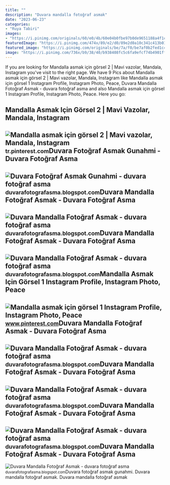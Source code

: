 ```yaml
---
title: ""
description: "Duvara mandalla fotoğraf asmak"
date: "2023-06-23"
categories:
- "Ruya Tabiri"
images:
- "https://i.pinimg.com/originals/60/e0/4b/60e04b0fbe97b0de9651188a4f1cea9e.jpg"
featuredImage: "https://i.pinimg.com/474x/89/e2/d0/89e2d0a10c341c413b014ea17210f19d.jpg"
featured_image: "https://i.pinimg.com/originals/be/7a/f0/be7af0b2fed1c437b475b801efcc061a.jpg"
image: "https://i.pinimg.com/736x/b9/38/40/b938408fc5c6fa9efcf74b4901ffa767.jpg"
---
```


If you are looking for Mandalla asmak için görsel 2 | Mavi vazolar, Mandala, Instagram you've visit to the right page. We have 9 Pics about Mandalla asmak için görsel 2 | Mavi vazolar, Mandala, Instagram like Mandalla asmak için görsel 1 Instagram Profile, Instagram Photo, Peace, Duvara Mandalla Fotoğraf Asmak - duvara fotoğraf asma and also Mandalla asmak için görsel 1 Instagram Profile, Instagram Photo, Peace. Here you go:

Mandalla Asmak Için Görsel 2 | Mavi Vazolar, Mandala, Instagram
---------------------------------------------------------------

 ![Mandalla asmak için görsel 2 | Mavi vazolar, Mandala, Instagram](https://i.pinimg.com/originals/95/b7/d8/95b7d8d7bcadbc4b91560e4621ac81a5.jpg) <small>tr.pinterest.com</small>Duvara Fotoğraf Asmak Gunahmi - Duvara Fotoğraf Asma
----------------------------------------------------

 ![Duvara Fotoğraf Asmak Gunahmi - duvara fotoğraf asma](https://www.islamveihsan.com/wp-content/uploads/2019/04/duvara_resim_asmak_gunah_mi2-702x336.jpg) <small>duvarafotografasma.blogspot.com</small>Duvara Mandalla Fotoğraf Asmak - Duvara Fotoğraf Asma
-----------------------------------------------------

 ![Duvara Mandalla Fotoğraf Asmak - duvara fotoğraf asma](https://i.pinimg.com/474x/89/e2/d0/89e2d0a10c341c413b014ea17210f19d.jpg) <small>duvarafotografasma.blogspot.com</small>Duvara Mandalla Fotoğraf Asmak - Duvara Fotoğraf Asma
-----------------------------------------------------

 ![Duvara Mandalla Fotoğraf Asmak - duvara fotoğraf asma](https://i.pinimg.com/originals/23/16/69/23166934b482f0faf4a98cfe4048bf93.jpg) <small>duvarafotografasma.blogspot.com</small>Mandalla Asmak Için Görsel 1 Instagram Profile, Instagram Photo, Peace
----------------------------------------------------------------------

 ![Mandalla asmak için görsel 1 Instagram Profile, Instagram Photo, Peace](https://i.pinimg.com/originals/11/e6/ab/11e6abd578b5287de11c21c2bcd931d5.jpg) <small>www.pinterest.com</small>Duvara Mandalla Fotoğraf Asmak - Duvara Fotoğraf Asma
-----------------------------------------------------

 ![Duvara Mandalla Fotoğraf Asmak - duvara fotoğraf asma](https://i.pinimg.com/originals/60/e0/4b/60e04b0fbe97b0de9651188a4f1cea9e.jpg) <small>duvarafotografasma.blogspot.com</small>Duvara Mandalla Fotoğraf Asmak - Duvara Fotoğraf Asma
-----------------------------------------------------

 ![Duvara Mandalla Fotoğraf Asmak - duvara fotoğraf asma](https://i.pinimg.com/originals/be/7a/f0/be7af0b2fed1c437b475b801efcc061a.jpg) <small>duvarafotografasma.blogspot.com</small>Duvara Mandalla Fotoğraf Asmak - Duvara Fotoğraf Asma
-----------------------------------------------------

 ![Duvara Mandalla Fotoğraf Asmak - duvara fotoğraf asma](https://i.pinimg.com/originals/9c/75/31/9c753113bc30ccd24f2e79ddbb9f5d1d.jpg) <small>duvarafotografasma.blogspot.com</small>Duvara Mandalla Fotoğraf Asmak - Duvara Fotoğraf Asma
-----------------------------------------------------

 ![Duvara Mandalla Fotoğraf Asmak - duvara fotoğraf asma](https://i.pinimg.com/736x/b9/38/40/b938408fc5c6fa9efcf74b4901ffa767.jpg) <small>duvarafotografasma.blogspot.com</small>Duvara fotoğraf asmak gunahmi. Duvara mandalla fotoğraf asmak. Duvara mandalla fotoğraf asmak
